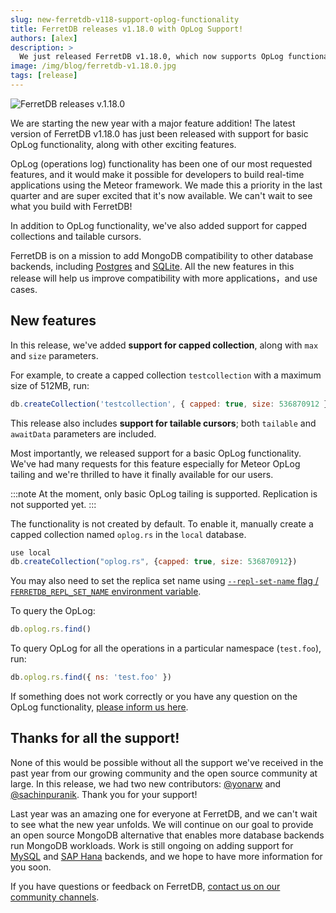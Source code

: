 ```yaml
---
slug: new-ferretdb-v118-support-oplog-functionality
title: FerretDB releases v1.18.0 with OpLog Support!
authors: [alex]
description: >
  We just released FerretDB v1.18.0, which now supports OpLog functionality, capped collections, tailable cursors, among other new features.
image: /img/blog/ferretdb-v1.18.0.jpg
tags: [release]
---
```


![FerretDB releases v.1.18.0](/img/blog/ferretdb-v1.18.0.jpg)

We are starting the new year with a major feature addition!
The latest version of FerretDB v1.18.0 has just been released with support for basic OpLog functionality, along with other exciting features.

OpLog (operations log) functionality has been one of our most requested features, and it would make it possible for developers to build real-time applications using the Meteor framework.
We made this a priority in the last quarter and are super excited that it's now available.
We can't wait to see what you build with FerretDB!

In addition to OpLog functionality, we've also added support for capped collections and tailable cursors.

FerretDB is on a mission to add MongoDB compatibility to other database backends, including [Postgres](https://www.postgresql.org/) and [SQLite](https://www.sqlite.org/).
All the new features in this release will help us improve compatibility with more applications，and use cases.

## New features

In this release, we've added **support for capped collection**, along with `max` and `size` parameters.

For example, to create a capped collection `testcollection` with a maximum size of 512MB, run:

```js
db.createCollection('testcollection', { capped: true, size: 536870912 })
```

This release also includes **support for tailable cursors**; both `tailable` and `awaitData` parameters are included.

Most importantly, we released support for a basic OpLog functionality.
We've had many requests for this feature especially for Meteor OpLog tailing and we're thrilled to have it finally available for our users.

:::note
At the moment, only basic OpLog tailing is supported.
Replication is not supported yet.
:::

The functionality is not created by default.
To enable it, manually create a capped collection named `oplog.rs` in the `local` database.

```js
use local
db.createCollection("oplog.rs", {capped: true, size: 536870912})
```

You may also need to set the replica set name using [`--repl-set-name` flag / `FERRETDB_REPL_SET_NAME` environment variable](https://docs.ferretdb.io/configuration/flags/#general).

To query the OpLog:

```js
db.oplog.rs.find()
```

To query OpLog for all the operations in a particular namespace (`test.foo`), run:

```js
db.oplog.rs.find({ ns: 'test.foo' })
```

If something does not work correctly or you have any question on the OpLog functionality, [please inform us here](https://github.com/FerretDB/FerretDB/issues/new?assignees=ferretdb-bot&labels=code%2Fbug%2Cnot+ready&projects=&template=bug.yml).

## Thanks for all the support!

None of this would be possible without all the support we've received in the past year from our growing community and the open source community at large.
In this release, we had two new contributors: [@yonarw](https://github.com/yonarw) and [@sachinpuranik](https://github.com/yonarw).
Thank you for your support!

Last year was an amazing one for everyone at FerretDB, and we can't wait to see what the new year unfolds.
We will continue on our goal to provide an open source MongoDB alternative that enables more database backends run MongoDB workloads.
Work is still ongoing on adding support for [MySQL](https://www.mysql.com/) and [SAP Hana](https://www.sap.com/products/technology-platform/hana.html) backends, and we hope to have more information for you soon.

If you have questions or feedback on FerretDB, [contact us on our community channels](https://docs.ferretdb.io/#community).
